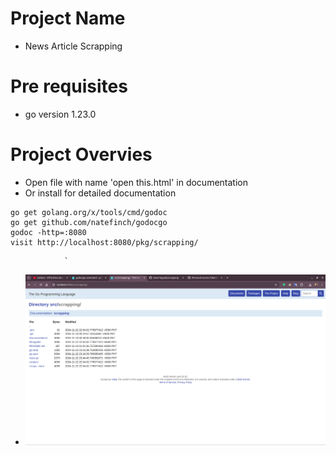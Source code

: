 # Project Name
- News Article Scrapping

# Pre requisites
- go version 1.23.0

# Project Overvies
- Open file with name 'open this.html' in documentation
- Or install for detailed documentation
```
go get golang.org/x/tools/cmd/godoc
go get github.com/natefinch/godocgo
godoc -http=:8080 
visit http://localhost:8080/pkg/scrapping/
```
                `
- ![alt text](image.png)
